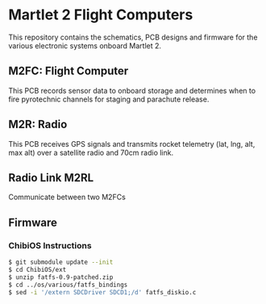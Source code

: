 # Martlet 2 Flight Computers

This repository contains the schematics, PCB designs and firmware for the
various electronic systems onboard Martlet 2.

## M2FC: Flight Computer
This PCB records sensor data to onboard storage and determines when to fire
pyrotechnic channels for staging and parachute release.

## M2R: Radio
This PCB receives GPS signals and transmits rocket telemetry (lat, lng, alt, 
max alt) over a satellite radio and 70cm radio link.

## Radio Link M2RL
Communicate between two M2FCs

## Firmware
### ChibiOS Instructions

```bash
$ git submodule update --init
$ cd ChibiOS/ext
$ unzip fatfs-0.9-patched.zip
$ cd ../os/various/fatfs_bindings
$ sed -i '/extern SDCDriver SDCD1;/d' fatfs_diskio.c
```
